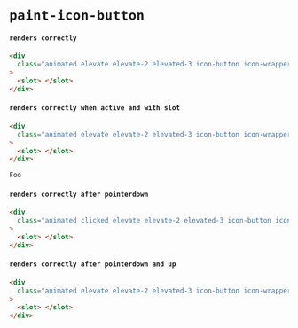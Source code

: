 # `paint-icon-button`

#### `renders correctly`

```html
<div
  class="animated elevate elevate-2 elevated-3 icon-button icon-wrapper shadow"
>
  <slot> </slot>
</div>
```

#### `renders correctly when active and with slot`

```html
<div
  class="animated elevate elevate-2 elevated-3 icon-button icon-wrapper shadow"
>
  <slot> </slot>
</div>
```

```html
Foo
```

#### `renders correctly after pointerdown`

```html
<div
  class="animated clicked elevate elevate-2 elevated-3 icon-button icon-wrapper shadow"
>
  <slot> </slot>
</div>
```

#### `renders correctly after pointerdown and up`

```html
<div
  class="animated elevate elevate-2 elevated-3 icon-button icon-wrapper shadow"
>
  <slot> </slot>
</div>
```
